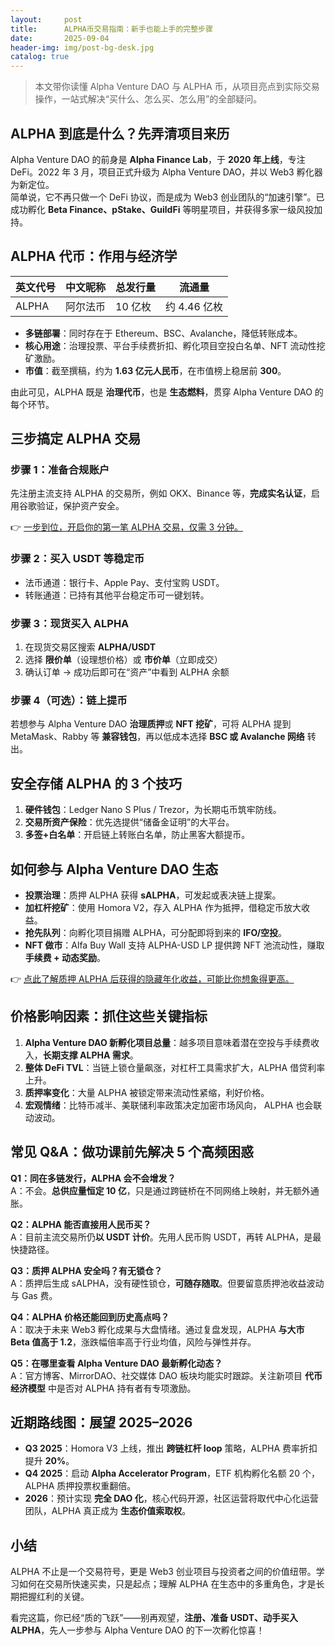 ```yaml
---
layout:     post
title:      ALPHA币交易指南：新手也能上手的完整步骤
date:       2025-09-04
header-img: img/post-bg-desk.jpg
catalog: true
---
```


> 本文带你读懂 Alpha Venture DAO 与 ALPHA 币，从项目亮点到实际交易操作，一站式解决“买什么、怎么买、怎么用”的全部疑问。

## ALPHA 到底是什么？先弄清项目来历

Alpha Venture DAO 的前身是 **Alpha Finance Lab**，于 **2020 年上线**，专注 DeFi。2022 年 3 月，项目正式升级为 Alpha Venture DAO，并以 Web3 孵化器为新定位。  
简单说，它不再只做一个 DeFi 协议，而是成为 Web3 创业团队的“加速引擎”。已成功孵化 **Beta Finance、pStake、GuildFi** 等明星项目，并获得多家一级风投加持。

## ALPHA 代币：作用与经济学

| 英文代号 | 中文昵称 | 总发行量 | 流通量 |
|---|---|---|---|
| ALPHA | 阿尔法币 | 10 亿枚 | 约 4.46 亿枚 |

- **多链部署**：同时存在于 Ethereum、BSC、Avalanche，降低转账成本。  
- **核心用途**：治理投票、平台手续费折扣、孵化项目空投白名单、NFT 流动性挖矿激励。  
- **市值**：截至撰稿，约为 **1.63 亿元人民币**，在市值榜上稳居前 **300**。  

由此可见，ALPHA 既是 **治理代币**，也是 **生态燃料**，贯穿 Alpha Venture DAO 的每个环节。

## 三步搞定 ALPHA 交易

### 步骤 1：准备合规账户
先注册主流支持 ALPHA 的交易所，例如 OKX、Binance 等，**完成实名认证**，启用谷歌验证，保护资产安全。

👉 [一步到位，开启你的第一笔 ALPHA 交易，仅需 3 分钟。](https://okxdog.com/)

### 步骤 2：买入 USDT 等稳定币
- 法币通道：银行卡、Apple Pay、支付宝购 USDT。  
- 转账通道：已持有其他平台稳定币可一键划转。

### 步骤 3：现货买入 ALPHA
1. 在现货交易区搜索 **ALPHA/USDT**  
2. 选择 **限价单**（设理想价格）或 **市价单**（立即成交）  
3. 确认订单 → 成功后即可在“资产”中看到 ALPHA 余额

### 步骤 4（可选）：链上提币
若想参与 Alpha Venture DAO **治理质押**或 **NFT 挖矿**，可将 ALPHA 提到 MetaMask、Rabby 等 **兼容钱包**，再以低成本选择 **BSC 或 Avalanche 网络** 转出。

## 安全存储 ALPHA 的 3 个技巧

1. **硬件钱包**：Ledger Nano S Plus / Trezor，为长期屯币筑牢防线。  
2. **交易所资产保险**：优先选提供“储备金证明”的大平台。  
3. **多签+白名单**：开启链上转账白名单，防止黑客大额提币。

## 如何参与 Alpha Venture DAO 生态

- **投票治理**：质押 ALPHA 获得 **sALPHA**，可发起或表决链上提案。  
- **加杠杆挖矿**：使用 Homora V2，存入 ALPHA 作为抵押，借稳定币放大收益。  
- **抢先队列**：向孵化项目捐赠 ALPHA，可分配即将到来的 **IFO/空投**。  
- **NFT 做市**：Alfa Buy Wall 支持 ALPHA-USD LP 提供跨 NFT 池流动性，赚取 **手续费 + 动态奖励**。

👉 [点此了解质押 ALPHA 后获得的隐藏年化收益，可能比你想象得更高。](https://okxdog.com/)

## 价格影响因素：抓住这些关键指标

1. **Alpha Venture DAO 新孵化项目总量**：越多项目意味着潜在空投与手续费收入，**长期支撑 ALPHA 需求**。  
2. **整体 DeFi TVL**：当链上锁仓量飙涨，对杠杆工具需求扩大，ALPHA 借贷利率上升。  
3. **质押率变化**：大量 ALPHA 被锁定带来流动性紧缩，利好价格。  
4. **宏观情绪**：比特币减半、美联储利率政策决定加密市场风向， ALPHA 也会联动波动。

## 常见 Q&A：做功课前先解决 5 个高频困惑

**Q1：同在多链发行，ALPHA 会不会增发？**  
A：不会。**总供应量恒定 10 亿**，只是通过跨链桥在不同网络上映射，并无额外通胀。

**Q2：ALPHA 能否直接用人民币买？**  
A：目前主流交易所仍**以 USDT 计价**。先用人民币购 USDT，再转 ALPHA，是最快捷路径。

**Q3：质押 ALPHA 安全吗？有无锁仓？**  
A：质押后生成 sALPHA，没有硬性锁仓，**可随存随取**。但要留意质押池收益波动与 Gas 费。

**Q4：ALPHA 价格还能回到历史高点吗？**  
A：取决于未来 Web3 孵化成果与大盘情绪。通过复盘发现，ALPHA **与大市 Beta 值高于 1.2**，涨跌幅倍率高于行业均值，风险与弹性并存。

**Q5：在哪里查看 Alpha Venture DAO 最新孵化动态？**  
A：官方博客、MirrorDAO、社交媒体 DAO 板块均能实时跟踪。关注新项目 **代币经济模型** 中是否对 ALPHA 持有者有专项激励。

## 近期路线图：展望 2025–2026

- **Q3 2025**：Homora V3 上线，推出 **跨链杠杆 loop** 策略，ALPHA 费率折扣提升 **20%**。  
- **Q4 2025**：启动 **Alpha Accelerator Program**，ETF 机构孵化名额 20 个，ALPHA 质押投票权重翻倍。  
- **2026**：预计实现 **完全 DAO 化**，核心代码开源，社区运营将取代中心化运营团队，ALPHA 真正成为 **生态价值索取权**。

## 小结

ALPHA 不止是一个交易符号，更是 Web3 创业项目与投资者之间的价值纽带。学习如何在交易所快速买卖，只是起点；理解 ALPHA 在生态中的多重角色，才是长期把握红利的关键。

看完这篇，你已经“质的飞跃”——别再观望，**注册、准备 USDT、动手买入 ALPHA**，先人一步参与 Alpha Venture DAO 的下一次孵化惊喜！